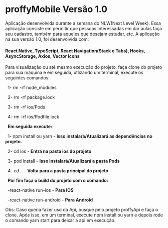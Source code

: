 # **proffyMobile Versão 1.0**

Aplicação desenvolvida durante a semana do NLW(Next Level Week). Essa aplicação consiste em permitir que pessoas interessadas
em dar aulas faça seu cadastro, também para aqueles que desejam estudar, etc. A aplicação na sua versão 1.0, foi desenvolvida com:

#### **React Native, TypeScript, React Navigation(Stack e Tabs), Hooks, AsyncStorage, Axios, Vector Icons**

Para visualização ou até mesmo execução do projeto, faça clone do projeto para sua máquina e em seguida, utlizando um terminal, execute os seguintes comandos:

&nbsp;
1- rm -rf node_modules

&nbsp;
2- rm -rf package.lock

&nbsp;
3- rm -rf ios/Pods

&nbsp;
4- rm -rf ios/Podfile.lock

&nbsp;
**Em seguida execute:**

&nbsp;
1- npm install ou yarn - **Isso instalará/Atualizará as dependências no projeto.**

&nbsp;
2- cd ios - **Entra na pasta ios do projeto**

&nbsp;
3- pod install - **Isso instalará/Atualizará a pasta Pods**

&nbsp;
4- cd .. - **Volta para a pasta principal do projeto**

&nbsp;
**Por fim faça o build do projeto com o comando:**

&nbsp;
-react-native run-ios - **Para IOS**

&nbsp;
-react-native run-android - **Para Android**


Obs: Caso queria fazer uso da Api, busque pelo projeto proffyApi e faça o clone. Após isso, em um terminal, execute npm install ou yarn e depois rode o comando yarn start para deixar a api em execução.
